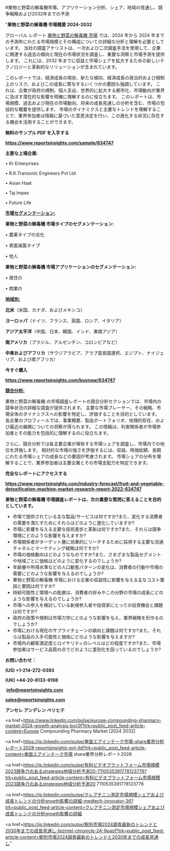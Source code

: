 #果物と野菜の解毒機市場、アプリケーション分析、シェア、地域の見通し、競争戦略および2032年までの予測

"<strong>果物と野菜の解毒機 市場概要 2024-2032</strong>

グローバル レポート <a href=https://www.reportsinsights.com/sample/634747>果物と野菜の解毒機 市場</a> では、2024 年から 2024 年までの予測年にわたる市場規模とその構成についての詳細な分析と理解を必要としています。 当社の調査アナリストは、一次および二次調査手法を使用して、企業に関連する過去の傾向と現在の市場状況を調査し、重要な洞察と市場予測を提供します。 これには、2032 年までに収益と市場シェアを拡大​​するための新しいテクノロジーと革新的なソリューションが含まれています。

このレポートでは、経済成長の現状、新たな傾向、経済成長の政治的および規制上のリスク、およびこの成長に寄与するいくつかの要因も強調しています。 これは、企業が政府の規制、個人支出、世界的に拡大する都市化、市場動向が業界に及ぼす潜在的な影響を明確に理解するのに役立ちます。 このレポートは、市場規模、過去および現在の市場動向、将来の成長見通しの分析を含む、市場の包括的な概要を提供します。 市場のダイナミクスと主要なトレンドを理解することで、業界参加者は情報に基づいた意思決定を行い、この進化する状況に存在する機会を活用することができます。

<strong><b>無料のサンプル PDF を入手する</b></strong>

<a href=https://www.reportsinsights.com/sample/634747><strong><u>https://www.reportsinsights.com/sample/634747</u></strong></a>

<strong>主要な上場企業:</strong>

• Kr Enterprises

• R.K.Transonic Engineers Pvt Ltd

• Asian Haat

• Taj Impex

• Future Life

<strong><u>市場セグメンテーション</u></strong><strong><u>:</u></strong>

<strong>果物と野菜の解毒機 市場タイプのセグメンテーション:</strong>

• 農薬タイプの劣化

• 表面滅菌タイプ

• 他人

<strong>果物と野菜の解毒機 市場アプリケーションのセグメンテーション:</strong>

• 居住の

• 商業の

<strong><u>地域別</u></strong><strong><u>:</u></strong>

<strong>北米</strong>（米国、カナダ、およびメキシコ）

<strong>ヨーロッパ</strong>（ドイツ、フランス、英国、ロシア、イタリア）

<strong>アジア太平洋</strong>（中国、日本、韓国、インド、東南アジア）

<strong>南アメリカ</strong>（ブラジル、アルゼンチン、コロンビアなど）

<strong>中東およびアフリカ</strong>（サウジアラビア、アラブ首長国連邦、エジプト、ナイジェリア、および南アフリカ）

<strong>今すぐ購入</strong>

<a href=https://www.reportsinsights.com/buynow/634747><strong><u>https://www.reportsinsights.com/buynow/634747</u></strong></a>

<strong><u>競合分析:</u></strong>

果物と野菜の解毒機 の市場調査レポートの競合分析セクションでは、市場内の競争状況の詳細な調査が提供されます。 主要な市場プレーヤー、その戦略、市場全体のダイナミクスへの影響を特定し、評価することを目的としています。 各企業のプロフィールでは、事業概要、製品ポートフォリオ、地理的存在、および最近の展開についての洞察が得られます。 この情報は、利害関係者が市場参加者とその能力を包括的に理解するのに役立ちます。

さらに、競合分析では各主要企業が保有する市場シェアを調査し、市場内での地位を評価します。 相対的な市場の強さを評価するには、収益、時価総額、長期にわたる市場シェアの成長などの要因が考慮されます。 市場シェアの分布を理解することで、業界参加者は主要企業とその市場支配力を特定できます。

<strong>完全なレポートにアクセスする</strong>

<a href=https://www.reportsinsights.com/industry-forecast/fruit-and-vegetable-detoxification-machine-market-research-report-2022-634747><strong><u><b>https://www.reportsinsights.com/industry-forecast/fruit-and-vegetable-detoxification-machine-market-research-report-2022-634747</b></u></strong></a>

<strong><b>果物と野菜の解毒機 市場調査レポートは、次の重要な質問に答えることを目的としています。</b></strong>
<ul>
  <li>市場で提供されている主な製品/サービスは何ですか?また、変化する消費者の需要を満たすためにそれらはどのように進化していますか?</li>
  <li>市場に影響を与える主要な技術進歩と革新は何ですか?また、それらは競争環境にどのような影響を与えますか?</li>
  <li>市場関係者がターゲット層に効果的にリーチするために採用する主要な流通チャネルとマーケティング戦略は何ですか?</li>
  <li>市場の価格動向はどのようなものですか?また、さまざまな製品セグメントや地域ごとに価格はどのように変化するのでしょうか?</li>
  <li>年齢層や所得水準などの人口動態パターンの変化は、消費者の行動や市場の需要にどのような影響を与えるのでしょうか?</li>
  <li>果物と野菜の解毒機 市場における企業の収益性に影響を与える主なコスト要因と要因は何ですか?</li>
  <li>持続可能性と環境への配慮は、消費者の好みやこの分野の市場の成長にどのような影響を与えるのでしょうか?</li>
  <li>市場への参入を検討している新規参入者や投資家にとっての投資機会と課題は何ですか?</li>
  <li>政府の政策や規制は市場力学にどのような影響を与え、業界戦略を形作るのでしょうか?</li>
  <li>市場における現在のサプライチェーンの傾向と課題は何ですか?また、それらは製品の入手可能性と価格にどのような影響を与えますか?</li>
  <li>市場内の顧客満足度とロイヤリティのレベルはどの程度ですか?また、市場参加者はサービス品質の点でどのように差別化を図っているのでしょうか?</li>
</ul>
<strong>お問い合わせ：</strong>

<strong>(US) +1-214-272-0393</strong>

<strong>(UK) +44-20-8133-9198</strong>

<strong> </strong><a href=info@reportsinsights.com><strong><u>info@reportsinsights.com</u></strong></a>

<a href=sales@reportsinsights.com><strong><u>sales@reportsinsights.com</u></strong></a>

<strong>アンセレ アンデレン ベリヒテ</strong>

<a href=https://www.linkedin.com/pulse/europe-compounding-pharmacy-market-2024-growth-analysis-bvc0f?trk=public_post_feed-article-content>Europe Compounding Pharmacy Market [2024 2032]</a>

<a href=https://jp.linkedin.com/pulse/単面エアインテーク市場-share業界分析レポート2028-reportsinsights-pvt-ltd?trk=public_post_feed-article-content>単面エアインテーク市場 share業界分析レポート2028</a>

<a href=https://jp.linkedin.com/pulse/有料ビデオプラットフォーム市場規模2023競争力のあるstrategies地域分析予測20-7110535391778123776?trk=public_post_feed-article-content>有料ビデオプラットフォーム市場規模2023競争力のあるstrategies地域分析予測20 7110535391778123776</a>

<a href=https://jp.linkedin.com/pulse/クレアチニン測定市場規模シェアおよび成長トレンドの分析growth影響の詳細-medtech-innovator-36?trk=public_post_feed-article-content>クレアチニン測定市場規模シェアおよび成長トレンドの分析growth影響の詳細</a>

<a href=https://jp.linkedin.com/pulse/駅別市場2024調査最新のトレンドと2030年までの成長見通し-bizintel-chronicle-24-9paof?trk=public_post_feed-article-content>駅別市場2024調査最新のトレンドと2030年までの成長見通し</a>"
